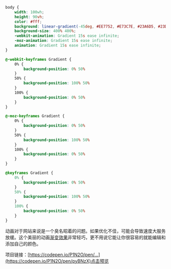 ```css
body {
	width: 100wh;
	height: 90vh;
	color: #fff;
	background: linear-gradient(-45deg, #EE7752, #E73C7E, #23A6D5, #23D5AB);
	background-size: 400% 400%;
	-webkit-animation: Gradient 15s ease infinite;
	-moz-animation: Gradient 15s ease infinite;
	animation: Gradient 15s ease infinite;
}

@-webkit-keyframes Gradient {
	0% {
		background-position: 0% 50%
	}
	50% {
		background-position: 100% 50%
	}
	100% {
		background-position: 0% 50%
	}
}

@-moz-keyframes Gradient {
	0% {
		background-position: 0% 50%
	}
	50% {
		background-position: 100% 50%
	}
	100% {
		background-position: 0% 50%
	}
}

@keyframes Gradient {
	0% {
		background-position: 0% 50%
	}
	50% {
		background-position: 100% 50%
	}
	100% {
		background-position: 0% 50%
	}
}
```

动画对于网站来说是一个臭名昭着的问题。如果优化不佳，可能会导致速度大服务放缓。这个美丽的动画[渐变效果](https://1stwebdesigner.com/css-gradients/)非常轻巧，更不用说它能让你很容易的就能编辑和添加自己的颜色。

项目链接：[https://codepen.io/P1N2O/pen/...](https://codepen.io/P1N2O/pen/pyBNzX)点击预览